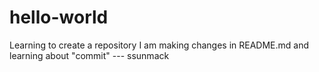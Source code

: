 # hello-world
Learning to create a repository
I am making changes in README.md and learning about "commit" --- ssunmack
